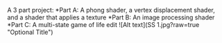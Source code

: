A 3 part project:
*Part A: A phong shader, a vertex displacement shader, and a shader that applies a texture
*Part B: An image processing shader
*Part C: A multi-state game of life edit
![Alt text](SS 1.jpg?raw=true "Optional Title")
